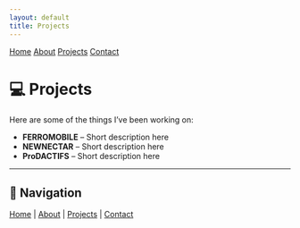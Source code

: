 ```yaml
---
layout: default
title: Projects
---
```


<div class="navbar">
  <a href="/">Home</a>
  <a href="/about">About</a>
  <a href="/projects">Projects</a>
  <a href="/contact">Contact</a>
</div>

# 💻 Projects

Here are some of the things I’ve been working on:

- **FERROMOBILE** – Short description here
- **NEWNECTAR** – Short description here
- **ProDACTIFS** – Short description here

---

## 🔗 Navigation
[Home](/) | [About](about.md) | [Projects](projects.md) | [Contact](contact.md)
